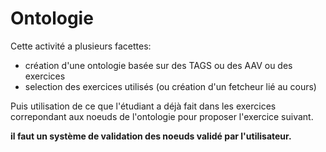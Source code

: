 
# Ontologie 


Cette activité a plusieurs facettes:
- création d'une ontologie basée sur des TAGS ou des AAV ou des exercices 
- selection des exercices utilisés (ou création d'un fetcheur lié au cours)

Puis utilisation de ce que l'étudiant a déjà fait dans les exercices correpondant aux noeuds de l'ontologie pour proposer l'exercice suivant.

**il faut un système de validation des noeuds validé par l'utilisateur.**

